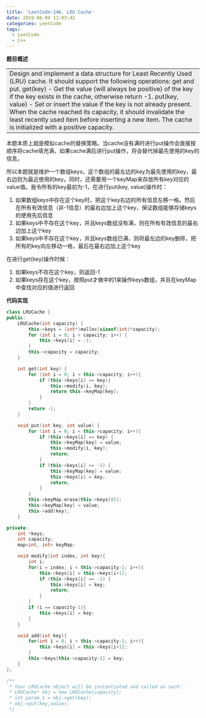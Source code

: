 ```yaml
---
title: 'LeetCode:146. LRU Cache'
date: 2019-06-09 11:03:42
categories: LeetCode
tags: 
  - LeetCode
  - C++
---
```


**题目概述**

<table><tr><td bgcolor=#EDEDED>Design and implement a data structure for Least Recently Used (LRU) cache. It should support the following operations: get and put.
get(key) - Get the value (will always be positive) of the key if the key exists in the cache, otherwise return -1.
put(key, value) - Set or insert the value if the key is not already present. When the cache reached its capacity, it should invalidate the least recently used item before inserting a new item.
The cache is initialized with a positive capacity.
</td></tr></table>

<!--more-->

本题本质上就是模拟cache的替换策略。当cache没有满时进行put操作会直接按顺序将cache填充满，如果cache满后进行put操作，将会替代掉最先使用的key的信息。

所以本题就是维护一个数组keys，这个数组的最左边的key为最先使用的key，最右边则为最近使用的key。同时，还需要用一个keyMap来存放所有key对应的value值。我令所有的key最初为-1，在进行put(key, value)操作时：

1. 如果数组keys中存在这个key时，把这个key右边的所有信息左移一格。然后在所有有效信息（非-1信息）的最右边加上这个key，保证数组能够存储keys的使用先后信息
2. 如果keys中不存在这个key，并且keys数组没有满，则在所有有效信息的最右边加上这个key
3. 如果keys中不存在这个key，并且keys数组已满，则将最左边的key删除，把所有的key向左移动一格，最后在最右边加上这个key

在进行get(key)操作时候：

1. 如果keys不存在这个key，则返回-1
2. 如果keys存在这个key，按照put才做中的1来操作keys数组，并且在keyMap中查找对应的值进行返回



**代码实现**

```c++
class LRUCache {
public:
    LRUCache(int capacity) {
        this->keys = (int*)malloc(sizeof(int)*capacity);
        for (int i = 0; i < capacity; i++) {
            this->keys[i] = -1;
        }
        this->capacity = capacity;
    }

    int get(int key) {
        for (int i = 0; i < this->capacity; i++){
            if (this->keys[i] == key){
                this->modify(i, key);
                return this->keyMap[key];
            }
        }
        return -1;
    }

    void put(int key, int value) {
        for (int i = 0; i < this->capacity; i++){
            if (this->keys[i] == key) {
                this->keyMap[key] = value;
                this->modify(i, key);
                return;
            }
            if (this->keys[i] == -1) {
                this->keyMap[key] = value;
                this->keys[i] = key;
                return;
            }
        }
        this->keyMap.erase(this->keys[0]);
        this->keyMap[key] = value;
        this->add(key);
    }

private:
    int *keys;
    int capacity;
    map<int, int> keyMap;

    void modify(int index, int key){
        int i;
        for(i = index; i < this->capacity-1; i++){
            this->keys[i] = this->keys[i+1];
            if (this->keys[i] == -1) {
                this->keys[i] = key;
                return;
            }
        }
        if (i == capacity-1){
            this->keys[i] = key;
        }
    }

    void add(int key){
        for(int i = 0; i < this->capacity-1; i++){
            this->keys[i] = this->keys[i+1];
        }
        this->keys[this->capacity-1] = key;
    }
};

/**
 * Your LRUCache object will be instantiated and called as such:
 * LRUCache* obj = new LRUCache(capacity);
 * int param_1 = obj->get(key);
 * obj->put(key,value);
 */
```

